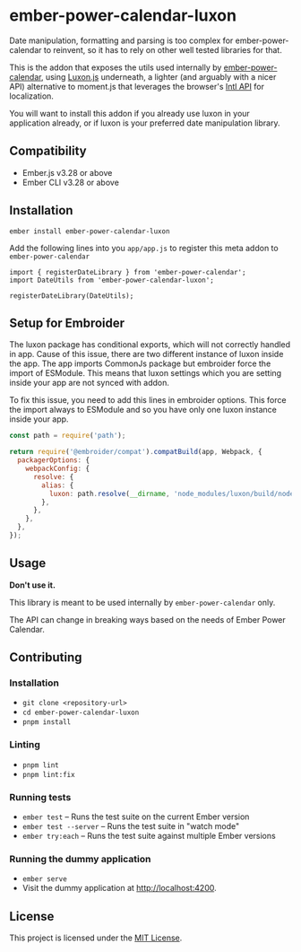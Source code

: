 # ember-power-calendar-luxon

Date manipulation, formatting and parsing is too complex for ember-power-calendar to reinvent, so it
has to rely on other well tested libraries for that.

This is the addon that exposes the utils used internally by [ember-power-calendar](https://www.ember-power-calendar.com),
using [Luxon.js](https://moment.github.io/luxon/) underneath, a lighter (and arguably with a nicer API) alternative
to moment.js that leverages the browser's [Intl API](https://developer.mozilla.org/en-US/docs/Web/JavaScript/Reference/Global_Objects/DateTimeFormat) for localization.

You will want to install this addon if you already use luxon in your application already, or if
luxon is your preferred date manipulation library.


## Compatibility

* Ember.js v3.28 or above
* Ember CLI v3.28 or above


## Installation

```
ember install ember-power-calendar-luxon
```

Add the following lines into you `app/app.js` to register this meta addon to `ember-power-calendar`
```
import { registerDateLibrary } from 'ember-power-calendar';
import DateUtils from 'ember-power-calendar-luxon';

registerDateLibrary(DateUtils);
```


## Setup for Embroider

The luxon package has conditional exports, which will not correctly handled in app.
Cause of this issue, there are two different instance of luxon inside the app. The app imports CommonJs package but embroider force the import of ESModule.
This means that luxon settings which you are setting inside your app are not synced with addon.

To fix this issue, you need to add this lines in embroider options. This force the import always to ESModule and so you have only one luxon instance inside your app.

```js
const path = require('path');

return require('@embroider/compat').compatBuild(app, Webpack, {
  packagerOptions: {
    webpackConfig: {
      resolve: {
        alias: {
          luxon: path.resolve(__dirname, 'node_modules/luxon/build/node/luxon.js'),
        },
      },
    },
  },
});
```

## Usage

**Don't use it.**

This library is meant to be used internally by `ember-power-calendar` only.

The API can change in breaking ways based on the needs of Ember Power Calendar.


## Contributing

### Installation

* `git clone <repository-url>`
* `cd ember-power-calendar-luxon`
* `pnpm install`

### Linting

* `pnpm lint`
* `pnpm lint:fix`

### Running tests

* `ember test` – Runs the test suite on the current Ember version
* `ember test --server` – Runs the test suite in "watch mode"
* `ember try:each` – Runs the test suite against multiple Ember versions

### Running the dummy application

* `ember serve`
* Visit the dummy application at [http://localhost:4200](http://localhost:4200).


## License

This project is licensed under the [MIT License](LICENSE.md).
